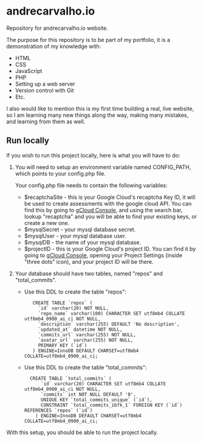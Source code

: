 # andrecarvalho.io
Repository for andrecarvalho.io website.

The purpose for this repository is to be part of my portfolio, it is a demonstration of my knowledge with:

- HTML
- CSS
- JavaScript
- PHP
- Setting up a web server
- Version control with Git
- Etc.

I also would like to mention this is my first time building a real, live website, so I am learning many new things along the way, making many mistakes, and learning from them as well.


## Run locally

If you wish to run this project locally, here is what you will have to do:

1. You will need to setup an environment variable named CONFIG_PATH, which points to your config.php file.

	Your config.php file needs to contain the following variables:
	- $recaptchaSite - this is your Google Cloud's recaptcha Key ID, it will be used to create assessments with the google cloud API. You can find this by going to [gCloud Console](https://console.cloud.google.com), and using the search bar, lookup "recaptcha" and you will be able to find your existing keys, or create a new one.
	- $mysqlSecret - your mysql database secret.
	- $mysqlUser - your mysql database user.
	- $mysqlDB - the name of your mysql database.
	- $projectID - this is your Google Cloud's project ID. You can find it by going to [gCloud Console](https://console.cloud.google.com), opening your Project Settings (inside "three dots" icon), and your project ID will be there.


2. Your database should have two tables, named "repos" and "total_commits". 

	- Use this DDL to create the table "repos":

		 ```
			CREATE TABLE `repos` (
			  `id` varchar(20) NOT NULL,
			  `repo_name` varchar(100) CHARACTER SET utf8mb4 COLLATE utf8mb4_0900_ai_ci NOT NULL,
			  `description` varchar(255) DEFAULT 'No description',
			  `updated_at` datetime NOT NULL,
			  `commits_url` varchar(255) NOT NULL,
			  `avatar_url` varchar(255) NOT NULL,
			  PRIMARY KEY (`id`)
			) ENGINE=InnoDB DEFAULT CHARSET=utf8mb4 COLLATE=utf8mb4_0900_ai_ci;

	- Use this DDL to create the table "total_commits":

		```
		  CREATE TABLE `total_commits` (
			  `id` varchar(20) CHARACTER SET utf8mb4 COLLATE utf8mb4_0900_ai_ci NOT NULL,
			  `commits` int NOT NULL DEFAULT '0',
			  UNIQUE KEY `total_commits_unique` (`id`),
			  CONSTRAINT `total_commits_ibfk_1` FOREIGN KEY (`id`) REFERENCES `repos` (`id`)
			) ENGINE=InnoDB DEFAULT CHARSET=utf8mb4 COLLATE=utf8mb4_0900_ai_ci;

With this setup, you should be able to run the project locally.
